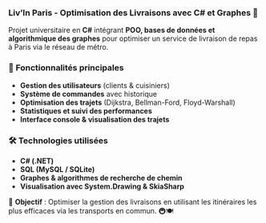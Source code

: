 ### **Liv’In Paris - Optimisation des Livraisons avec C# et Graphes** 🚀  

Projet universitaire en **C#** intégrant **POO, bases de données et algorithmique des graphes** pour optimiser un service de livraison de repas à Paris via le réseau de métro.  

### **📌 Fonctionnalités principales**  
- **Gestion des utilisateurs** (clients & cuisiniers)  
- **Système de commandes** avec historique  
- **Optimisation des trajets** (Dijkstra, Bellman-Ford, Floyd-Warshall)  
- **Statistiques et suivi des performances**  
- **Interface console & visualisation des trajets**  

### **🛠 Technologies utilisées**  
- **C# (.NET)**  
- **SQL (MySQL / SQLite)**  
- **Graphes & algorithmes de recherche de chemin**  
- **Visualisation avec System.Drawing & SkiaSharp**  

🎯 **Objectif** : Optimiser la gestion des livraisons en utilisant les itinéraires les plus efficaces via les transports en commun. 🚇🍽

